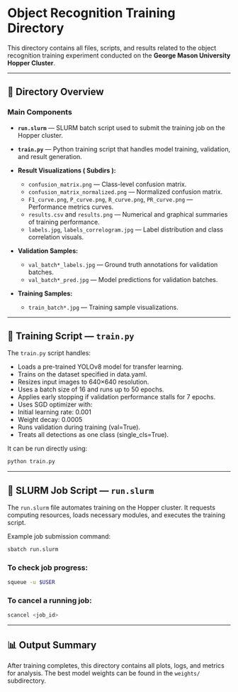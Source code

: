 # Object Recognition Training Directory

This directory contains all files, scripts, and results related to the object recognition training experiment conducted on the **George Mason University Hopper Cluster**.

---

## 📁 Directory Overview

### Main Components

- **`run.slurm`** — SLURM batch script used to submit the training job on the Hopper cluster.
- **`train.py`** — Python training script that handles model training, validation, and result generation.

- **Result Visualizations ( Subdirs ):**
  - `confusion_matrix.png` — Class-level confusion matrix.
  - `confusion_matrix_normalized.png` — Normalized confusion matrix.
  - `F1_curve.png`, `P_curve.png`, `R_curve.png`, `PR_curve.png` — Performance metrics curves.
  - `results.csv` and `results.png` — Numerical and graphical summaries of training performance.
  - `labels.jpg`, `labels_correlogram.jpg` — Label distribution and class correlation visuals.
- **Validation Samples:**
  - `val_batch*_labels.jpg` — Ground truth annotations for validation batches.
  - `val_batch*_pred.jpg` — Model predictions for validation batches.
- **Training Samples:**
  - `train_batch*.jpg` — Training sample visualizations.

---

## 🧠 Training Script — `train.py`

The `train.py` script handles:
 - Loads a pre-trained YOLOv8 model for transfer learning.
 - Trains on the dataset specified in data.yaml.
 - Resizes input images to 640×640 resolution.
 - Uses a batch size of 16 and runs up to 50 epochs.
 - Applies early stopping if validation performance stalls for 7 epochs.
 - Uses SGD optimizer with:
 - Initial learning rate: 0.001
 - Weight decay: 0.0005
 - Runs validation during training (val=True).
 - Treats all detections as one class (single_cls=True).

It can be run directly using:
```bash
python train.py 
```

---

## 🧾 SLURM Job Script — `run.slurm`

The `run.slurm` file automates training on the Hopper cluster. It requests computing resources, loads necessary modules, and executes the training script.

Example job submission command:
```bash
sbatch run.slurm
```

### To check job progress:
```bash
squeue -u $USER
```

### To cancel a running job:
```bash
scancel <job_id>
```

---

## 📊 Output Summary

After training completes, this directory contains all plots, logs, and metrics for analysis. The best model weights can be found in the `weights/` subdirectory.

